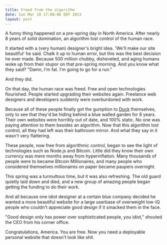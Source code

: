 ```yaml
---
title: Freed from the algorithm
date: Sun Mar 10 17:08:06 EDT 2013
layout: post
---
```


A funny thing happened on a pre-spring day in North America. After nearly 8 years of solid domination, an algorithm lost control of the human race. 

It started with a (very human) designer's bright idea. 'We'll make our site beautiful' he said. Chalk it up to human error, but this was the best decision he ever made. Because 500 million chubby, disheveled, and aging humans woke up from their stupor on that pre-spring morning. And you know what they said? "Damn, I'm fat. I'm going to go for a run."

And they did.

On that day, the human race was freed. Free and open technologies flourished. People started upgrading their websites again. Freelance web designers and developers suddenly were overburdoned with work. 

Because all of these people finally got the gumption to [Duck](http://duckduckgo.com) themselves, only to see that they'd be hiding behind a blue walled garden for 8 years. Their own websites were horribly out of date, and 100% static. No one was paying attention to them besides an algorithm. Now that this algorithm lost control, all they had left was their bathroom mirror. And what they say in it wasn't very flattering.

These people, now free from algorithmic control, began to see the light of technologies such as Node.js and Bitcoin. Little did they know their own currency was mere months away from hyperinflation. Many thousands of people were to became Bitcoin Millionaires, and many people who considered themselves millionaires on paper became paupers overnight.

This spring was a turmultous time, but it was also refreshing. The old guard quietly laid down and died, and a new group of amazing people began getting the funding to do their work.

And all because one idiot designer at a certain blue company decided he wanted a more beautiful website for a large userbase of overweight low-IQ people who couldn't appreciate good design if it smacked them in the face.

"Good design only has power over sophisticated people, you idiot," shouted the CEO from his corner office.

Congratulations, America. You are free. Now you need a deployable personal website that doesn't look like shit.